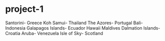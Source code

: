 # project-1

Santorini- Greece
Koh Samui- Thailand
The Azores- Portugal
Bali- Indonesia
Galapagos Islands- Ecuador
Hawaii
Maldives
Dalmation Islands- Croatia
Aruba- Venezuela
Isle of Sky- Scotland
